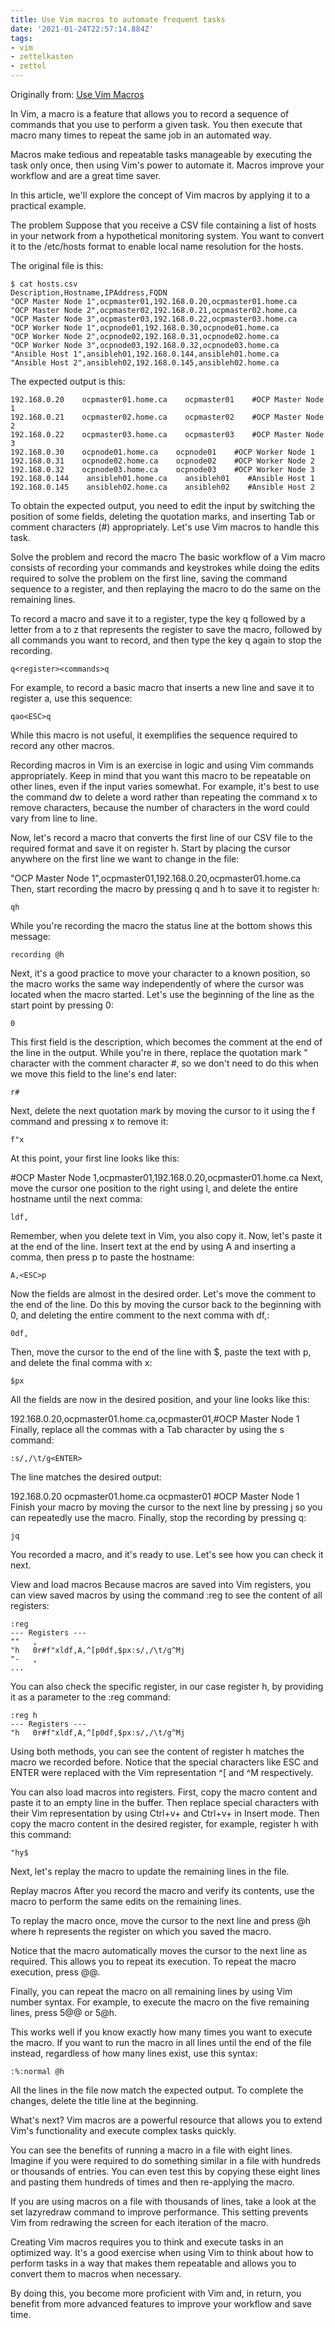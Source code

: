 ```yaml
---
title: Use Vim macros to automate frequent tasks
date: '2021-01-24T22:57:14.884Z'
tags:
- vim
- zettelkasten
- zettel
---
```

Originally from: [Use Vim Macros](https://www.redhat.com/sysadmin/use-vim-macros)

In Vim, a macro is a feature that allows you to record a sequence of commands that you use to perform a given task. You then execute that macro many times to repeat the same job in an automated way.

Macros make tedious and repeatable tasks manageable by executing the task only once, then using Vim's power to automate it. Macros improve your workflow and are a great time saver.

In this article, we'll explore the concept of Vim macros by applying it to a practical example.

The problem
Suppose that you receive a CSV file containing a list of hosts in your network from a hypothetical monitoring system. You want to convert it to the /etc/hosts format to enable local name resolution for the hosts.

The original file is this:

```shell
$ cat hosts.csv 
Description,Hostname,IPAddress,FQDN
"OCP Master Node 1",ocpmaster01,192.168.0.20,ocpmaster01.home.ca
"OCP Master Node 2",ocpmaster02,192.168.0.21,ocpmaster02.home.ca
"OCP Master Node 3",ocpmaster03,192.168.0.22,ocpmaster03.home.ca
"OCP Worker Node 1",ocpnode01,192.168.0.30,ocpnode01.home.ca
"OCP Worker Node 2",ocpnode02,192.168.0.31,ocpnode02.home.ca
"OCP Worker Node 3",ocpnode03,192.168.0.32,ocpnode03.home.ca
"Ansible Host 1",ansibleh01,192.168.0.144,ansibleh01.home.ca
"Ansible Host 2",ansibleh02,192.168.0.145,ansibleh02.home.ca
```

The expected output is this:

```
192.168.0.20    ocpmaster01.home.ca    ocpmaster01    #OCP Master Node 1
192.168.0.21    ocpmaster02.home.ca    ocpmaster02    #OCP Master Node 2
192.168.0.22    ocpmaster03.home.ca    ocpmaster03    #OCP Master Node 3
192.168.0.30    ocpnode01.home.ca    ocpnode01    #OCP Worker Node 1
192.168.0.31    ocpnode02.home.ca    ocpnode02    #OCP Worker Node 2
192.168.0.32    ocpnode03.home.ca    ocpnode03    #OCP Worker Node 3
192.168.0.144    ansibleh01.home.ca    ansibleh01    #Ansible Host 1
192.168.0.145    ansibleh02.home.ca    ansibleh02    #Ansible Host 2
```

To obtain the expected output, you need to edit the input by switching the position of some fields, deleting the quotation marks, and inserting Tab or comment characters (#) appropriately. Let's use Vim macros to handle this task.

Solve the problem and record the macro
The basic workflow of a Vim macro consists of recording your commands and keystrokes while doing the edits required to solve the problem on the first line, saving the command sequence to a register, and then replaying the macro to do the same on the remaining lines.

To record a macro and save it to a register, type the key q followed by a letter from a to z that represents the register to save the macro, followed by all commands you want to record, and then type the key q again to stop the recording.

```vim
q<register><commands>q
```

For example, to record a basic macro that inserts a new line and save it to register a, use this sequence:

```vim
qao<ESC>q
```

While this macro is not useful, it exemplifies the sequence required to record any other macros.

Recording macros in Vim is an exercise in logic and using Vim commands appropriately. Keep in mind that you want this macro to be repeatable on other lines, even if the input varies somewhat. For example, it's best to use the command dw to delete a word rather than repeating the command x to remove characters, because the number of characters in the word could vary from line to line.

Now, let's record a macro that converts the first line of our CSV file to the required format and save it on register h. Start by placing the cursor anywhere on the first line we want to change in the file:

"OCP Master Node 1",ocpmaster01,192.168.0.20,ocpmaster01.home.ca
Then, start recording the macro by pressing q and h to save it to register h:

```vim
qh
```

While you're recording the macro the status line at the bottom shows this message:

`recording @h`

Next, it's a good practice to move your character to a known position, so the macro works the same way independently of where the cursor was located when the macro started. Let's use the beginning of the line as the start point by pressing 0:

```vim
0
```

This first field is the description, which becomes the comment at the end of the line in the output. While you're in there, replace the quotation mark " character with the comment character #, so we don't need to do this when we move this field to the line's end later:

```vjm
r#
```

Next, delete the next quotation mark by moving the cursor to it using the f command and pressing x to remove it:

```vim
f"x
```

At this point, your first line looks like this:

#OCP Master Node 1,ocpmaster01,192.168.0.20,ocpmaster01.home.ca
Next, move the cursor one position to the right using l, and delete the entire hostname until the next comma:

```vim
ldf,
```

Remember, when you delete text in Vim, you also copy it. Now, let's paste it at the end of the line. Insert text at the end by using A and inserting a comma, then press <ESC>p to paste the hostname:

```vim
A,<ESC>p
```

Now the fields are almost in the desired order. Let's move the comment to the end of the line. Do this by moving the cursor back to the beginning with 0, and deleting the entire comment to the next comma with df,:

```vim
0df,
```
Then, move the cursor to the end of the line with $, paste the text with p, and delete the final comma with x:

```vim
$px
```

All the fields are now in the desired position, and your line looks like this:

192.168.0.20,ocpmaster01.home.ca,ocpmaster01,#OCP Master Node 1
Finally, replace all the commas with a Tab character by using the s command:

```vim
:s/,/\t/g<ENTER>
```

The line matches the desired output:

192.168.0.20    ocpmaster01.home.ca     ocpmaster01     #OCP Master Node 1
Finish your macro by moving the cursor to the next line by pressing j so you can repeatedly use the macro. Finally, stop the recording by pressing q:

```vim
jq
```

You recorded a macro, and it's ready to use. Let's see how you can check it next.

View and load macros
Because macros are saved into Vim registers, you can view saved macros by using the command :reg to see the content of all registers:

```vim
:reg
--- Registers ---
""   ,
"h   0r#f"xldf,A,^[p0df,$px:s/,/\t/g^Mj
"-   ,
...
```

You can also check the specific register, in our case register h, by providing it as a parameter to the :reg command:

```vim
:reg h
--- Registers ---
"h   0r#f"xldf,A,^[p0df,$px:s/,/\t/g^Mj
```

Using both methods, you can see the content of register h matches the macro we recorded before. Notice that the special characters like ESC and ENTER were replaced with the Vim representation ^[ and ^M respectively.

You can also load macros into registers. First, copy the macro content and paste it to an empty line in the buffer. Then replace special characters with their Vim representation by using Ctrl+v+<ESC> and Ctrl+v+<ENTER> in Insert mode. Then copy the macro content in the desired register, for example, register h with this command:

```vim
"hy$
```

Next, let's replay the macro to update the remaining lines in the file.

Replay macros
After you record the macro and verify its contents, use the macro to perform the same edits on the remaining lines.

To replay the macro once, move the cursor to the next line and press @h where h represents the register on which you saved the macro.

Notice that the macro automatically moves the cursor to the next line as required. This allows you to repeat its execution. To repeat the macro execution, press @@.

Finally, you can repeat the macro on all remaining lines by using Vim number<COMMAND> syntax. For example, to execute the macro on the five remaining lines, press 5@@ or 5@h.

This works well if you know exactly how many times you want to execute the macro. If you want to run the macro in all lines until the end of the file instead, regardless of how many lines exist, use this syntax:

```vim
:%:normal @h
```

All the lines in the file now match the expected output. To complete the changes, delete the title line at the beginning.

What's next?
Vim macros are a powerful resource that allows you to extend Vim's functionality and execute complex tasks quickly.

You can see the benefits of running a macro in a file with eight lines. Imagine if you were required to do something similar in a file with hundreds or thousands of entries. You can even test this by copying these eight lines and pasting them hundreds of times and then re-applying the macro.

If you are using macros on a file with thousands of lines, take a look at the set lazyredraw command to improve performance. This setting prevents Vim from redrawing the screen for each iteration of the macro.

Creating Vim macros requires you to think and execute tasks in an optimized way. It's a good exercise when using Vim to think about how to perform tasks in a way that makes them repeatable and allows you to convert them to macros when necessary.

By doing this, you become more proficient with Vim and, in return, you benefit from more advanced features to improve your workflow and save time.